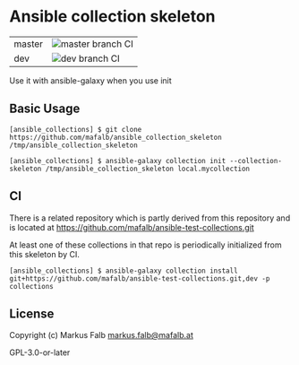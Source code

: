 # Ansible collection skeleton

|||
|---|---|
|master|![master branch CI](https://github.com/mafalb/ansible_collection_skeleton/actions/workflows/CI.yml/badge.svg)|
|dev|![dev branch CI](https://github.com/mafalb/ansible_collection_skeleton/actions/workflows/CI.yml/badge.svg?branch=dev)|

Use it with ansible-galaxy when you use init

## Basic Usage

```shell
[ansible_collections] $ git clone https://github.com/mafalb/ansible_collection_skeleton /tmp/ansible_collection_skeleton
```

```shell
[ansible_collections] $ ansible-galaxy collection init --collection-skeleton /tmp/ansible_collection_skeleton local.mycollection
```

## CI

There is a related repository which is partly derived from this repository and is located at
https://github.com/mafalb/ansible-test-collections.git

At least one of these collections in that repo is periodically initialized from this skeleton by CI.

```shell
[ansible_collections] $ ansible-galaxy collection install git+https://github.com/mafalb/ansible-test-collections.git,dev -p collections
```

## License

Copyright (c) Markus Falb <markus.falb@mafalb.at>

GPL-3.0-or-later
